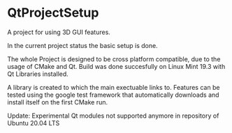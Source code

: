 # QtProjectSetup
A project for using 3D GUI features.


In the current project status the basic setup is done. 

The whole Project is designed to be cross platform compatible, due to the usage of CMake and Qt. Build was done succesfully on Linux Mint 19.3 with Qt Libraries installed.

A library is created to which the main exectuable links to.
Features can be tested using the google test framework that automatically downloads and install itself on the first CMake run.

Update:
Experimental Qt modules not supported anymore in repository of Ubuntu 20.04 LTS

